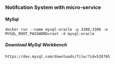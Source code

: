 ### Notifcation System with micro-service


#### MySql 

```
docker run --name mysql-oracle -p 3306:3306 -e MYSQL_ROOT_PASSWORD=root -d mysql:oracle
```

##### Download MySql Workbench
```
https://dev.mysql.com/downloads/file/?id=528765
```